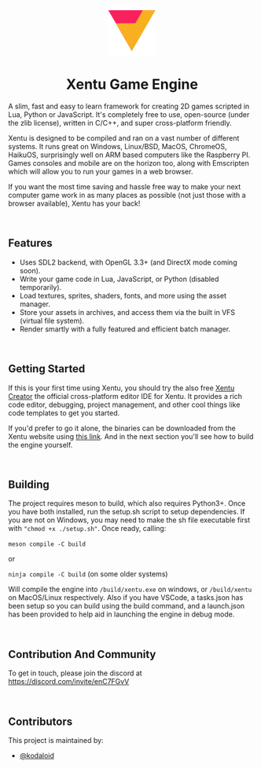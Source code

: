 <p align="center"><img width="100" src="assets/images/logo.png" alt="Xentu logo" /></p>
<h1 align="center">Xentu Game Engine</h1>

A slim, fast and easy to learn framework for creating 2D games scripted in Lua,
Python or JavaScript. It's completely free to use, open-source (under the zlib license), written in C/C++, and super cross-platform friendly.

Xentu is designed to be compiled and ran on a vast number of different systems.
It runs great on Windows, Linux/BSD, MacOS, ChromeOS, HaikuOS, surprisingly well
on ARM based computers like the Raspberry PI. Games consoles and mobile are on the
horizon too, along with Emscripten which will allow you to run your games in a
web browser.

If you want the most time saving and hassle free way to make your next computer
game work in as many places as possible (not just those with a browser available), Xentu has your back!

<br />


## Features

- Uses SDL2 backend, with OpenGL 3.3+ (and DirectX mode coming soon).
- Write your game code in Lua, JavaScript, or Python (disabled temporarily).
- Load textures, sprites, shaders, fonts, and more using the asset manager.
- Store your assets in archives, and access them via the built in VFS (virtual file system).
- Render smartly with a fully featured and efficient batch manager.

<br />


## Getting Started

If this is your first time using Xentu, you should try the also free [Xentu Creator](https://xentu.net/creator) the official cross-platform editor IDE for Xentu. It provides a rich code editor, debugging, project management, and other cool things like code templates to get you started.

If you'd prefer to go it alone, the binaries can be downloaded from the Xentu
website using [this link](https://xentu.net/binaries). And in the next section
you'll see how to build the engine yourself.

<br />


## Building

The project requires meson to build, which also requires Python3+. Once you have
both installed, run the setup.sh script to setup dependencies. If you are not on Windows, you may need to make the sh file executable first with `"chmod +x ./setup.sh"`. Once ready, calling:

```meson compile -C build```

or

```ninja compile -C build```   (on some older systems)


Will compile the engine into `/build/xentu.exe` on windows, or `/build/xentu` on
MacOS/Linux respectively. Also if you have VSCode, a tasks.json has been setup
so you can build using the build command, and a launch.json has been provided to
help aid in launching the engine in debug mode.

<br />

## Contribution And Community

To get in touch, please join the discord at https://discord.com/invite/enC7FGvV

<br />

## Contributors

This project is maintained by: 

* [@kodaloid](https://github.com/kodaloid)

<br />